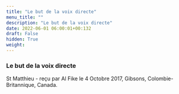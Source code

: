 ```yaml
---
title: "Le but de la voix directe"
menu_title: ""
description: "Le but de la voix directe"
date: 2022-06-01 06:00:01+00:132
draft: False
hidden: True
weight:
---
```

### Le but de la voix directe

St Matthieu - reçu par Al Fike le 4 Octobre 2017, Gibsons, Colombie-Britannique, Canada.




